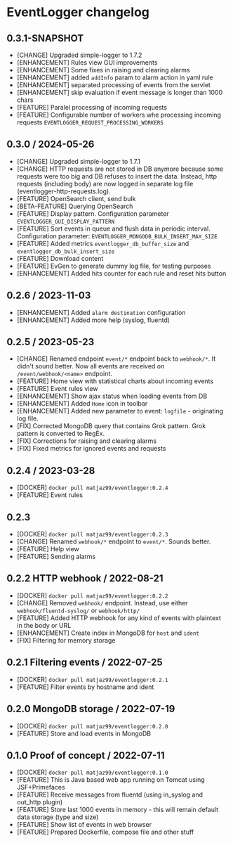 # EventLogger changelog

## 0.3.1-SNAPSHOT

* [CHANGE] Upgraded simple-logger to 1.7.2
* [ENHANCEMENT] Rules view GUI improvements
* [ENHANCEMENT] Some fixes in raising and clearing alarms
* [ENHANCEMENT] added `addInfo` param to alarm action in yaml rule
* [ENHANCEMENT] separated processing of events from the servlet
* [ENHANCEMENT] skip evaluation if event message is longer than 1000 chars
* [FEATURE] Paralel processing of incoming requests
* [FEATURE] Configurable number of workers whe processing incoming requests `EVENTLOGGER_REQUEST_PROCESSING_WORKERS`

## 0.3.0 / 2024-05-26

* [CHANGE] Upgraded simple-logger to 1.7.1
* [CHANGE] HTTP requests are not stored in DB anymore because some requests were too big and DB refuses
  to insert the data. Instead, http requests (including body) are now logged in separate log file (eventlogger-http-requests.log).
* [FEATURE] OpenSearch client, send bulk
* [BETA-FEATURE] Querying OpenSearch
* [FEATURE] Display pattern. Configuration parameter `EVENTLOGGER_GUI_DISPLAY_PATTERN`
* [FEATURE] Sort events in queue and flush data in periodic interval. Configuration parameter: `EVENTLOGGER_MONGODB_BULK_INSERT_MAX_SIZE`
* [FEATURE] Added metrics `eventlogger_db_buffer_size` and `eventlogger_db_bulk_insert_size`
* [FEATURE] Download content
* [FEATURE] EvGen to generate dummy log file, for testing purposes
* [ENHANCEMENT] Added hits counter for each rule and reset hits button

## 0.2.6 / 2023-11-03

* [ENHANCEMENT] Added `alarm destination` configuration
* [ENHANCEMENT] Added more help (syslog, fluentd)

## 0.2.5 / 2023-05-23

* [CHANGE] Renamed endpoint `event/*` endpoint back to `webhook/*`. It didn't sound better. 
Now all events are received on `/event/webhook/<name>` endpoint.
* [FEATURE] Home view with statistical charts about incoming events
* [FEATURE] Event rules view
* [ENHANCEMENT] Show ajax status when loading events from DB
* [ENHANCEMENT] Added `Home` icon in toolbar
* [ENHANCEMENT] Added new parameter to event: `logfile` - originating log file.
* [FIX] Corrected MongoDB query that contains Grok pattern. Grok pattern is converted to RegEx.
* [FIX] Corrections for raising and clearing alarms
* [FIX] Fixed metrics for ignored events and requests


## 0.2.4 / 2023-03-28

* [DOCKER] `docker pull matjaz99/eventlogger:0.2.4`
* [FEATURE] Event rules

## 0.2.3

* [DOCKER] `docker pull matjaz99/eventlogger:0.2.3`
* [CHANGE] Renamed `webhook/*` endpoint to `event/*`. Sounds better.
* [FEATURE] Help view
* [FEATURE] Sending alarms

## 0.2.2 HTTP webhook / 2022-08-21

* [DOCKER] `docker pull matjaz99/eventlogger:0.2.2`
* [CHANGE] Removed `webhook/` endpoint. Instead, use either `webhook/fluentd-syslog/` or `webhook/http/`
* [FEATURE] Added HTTP webhook for any kind of events with plaintext in the body or URL
* [ENHANCEMENT] Create index in MongoDB for `host` and `ident`
* [FIX] Filtering for memory storage

## 0.2.1 Filtering events / 2022-07-25

* [DOCKER] `docker pull matjaz99/eventlogger:0.2.1`
* [FEATURE] Filter events by hostname and ident

## 0.2.0 MongoDB storage / 2022-07-19

* [DOCKER] `docker pull matjaz99/eventlogger:0.2.0`
* [FEATURE] Store and load events in MongoDB

## 0.1.0 Proof of concept / 2022-07-11

* [DOCKER] `docker pull matjaz99/eventlogger:0.1.0`
* [FEATURE] This is Java based web app running on Tomcat using JSF+Primefaces
* [FEATURE] Receive messages from fluentd (using in_syslog and out_http plugin)
* [FEATURE] Store last 1000 events in memory - this will remain default data storage (type and size)
* [FEATURE] Show list of events in web browser
* [FEATURE] Prepared Dockerfile, compose file and other stuff
